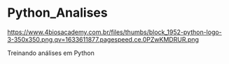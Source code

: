 # Python_Analises
https://www.4biosacademy.com.br/files/thumbs/block_1952-python-logo-3-350x350.png,qv=1633611877.pagespeed.ce.0PZwKMDRUR.png


Treinando análises em Python
